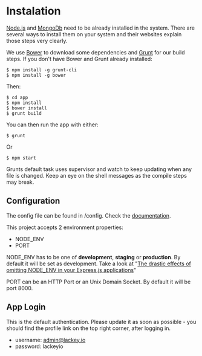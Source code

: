 # Instalation

[Node.js](https://nodejs.org/) and [MongoDb](https://www.mongodb.org/) need to be already installed in the system. There are several ways to install them on your system and their websites explain those steps very clearly.

We use [Bower](http://bower.io/) to download some dependencies and [Grunt](http://gruntjs.com/) for our build steps. If you don't have Bower and Grunt already installed:

	$ npm install -g grunt-cli
	$ npm install -g bower
	
Then:

    $ cd app
    $ npm install
    $ bower install
    $ grunt build
    
You can then run the app with either:

    $ grunt 

Or

    $ npm start

Grunts default task uses supervisor and watch to keep updating when any file is changed. Keep an eye on the shell messages as the compile steps may break. 

## Configuration

The config file can be found in /config. Check the [documentation](https://github.com/lorenwest/node-config/wiki/Configuration-Files).

This project accepts 2 environment properties:

- NODE_ENV 
- PORT

NODE_ENV has to be one of **development**, **staging** or **production**. By default it will be set as development. Take a look at "[The drastic effects of omitting NODE_ENV in your Express.js applications](http://apmblog.dynatrace.com/2015/07/22/the-drastic-effects-of-omitting-node_env-in-your-express-js-applications/)"

PORT can be an HTTP Port or an Unix Domain Socket. By default it will be port 8000.
 

## App Login
This is the default authentication. Please update it as soon as possible - you should find the profile link on the top right corner, after logging in.

- username: admin@lackey.io
- password: lackeyio

